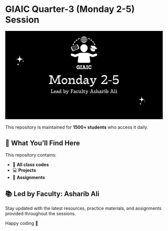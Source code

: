 # GIAIC Quarter-3 (Monday 2-5) Session

![Q3 GIAIC Monday2-5](./images/giaic.png)

This repository is maintained for **1500+ students** who access it daily.

## 📌 What You’ll Find Here  
This repository contains:  
- 📂 **All class codes**  
- 💻 **Projects**  
- 📝 **Assignments**  

## 📚 Led by Faculty: **Asharib Ali**  
Stay updated with the latest resources, practice materials, and assignments provided throughout the sessions.  

Happy coding 🚀

